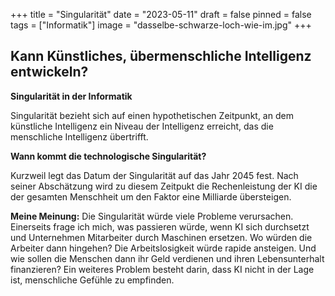 +++
title = "Singularität"
date = "2023-05-11"
draft = false
pinned = false
tags = ["Informatik"]
image = "dasselbe-schwarze-loch-wie-im.jpg"
+++
## Kann Künstliches, übermenschliche Intelligenz entwickeln?

**Singularität in der Informatik**

Singularität bezieht sich auf einen hypothetischen Zeitpunkt, an dem künstliche Intelligenz ein Niveau der Intelligenz erreicht, das die menschliche Intelligenz übertrifft.

**Wann kommt die technologische Singularität?**

Kurzweil legt das Datum der Singularität auf das Jahr 2045 fest. Nach seiner Abschätzung wird zu diesem Zeitpukt die Rechenleistung der KI die der gesamten Menschheit um den Faktor eine Milliarde übersteigen.

**Meine Meinung:** Die Singularität würde viele Probleme verursachen. Einerseits frage ich mich, was passieren würde, wenn KI sich durchsetzt und Unternehmen Mitarbeiter durch Maschinen ersetzen. Wo würden die Arbeiter dann hingehen? Die Arbeitslosigkeit würde rapide ansteigen. Und wie sollen die Menschen dann ihr Geld verdienen und ihren Lebensunterhalt finanzieren? Ein weiteres Problem besteht darin, dass KI nicht in der Lage ist, menschliche Gefühle zu empfinden.